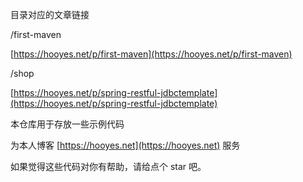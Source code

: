 
目录对应的文章链接

/first-maven 

[https://hooyes.net/p/first-maven](https://hooyes.net/p/first-maven)

/shop

[https://hooyes.net/p/spring-restful-jdbctemplate](https://hooyes.net/p/spring-restful-jdbctemplate)


本仓库用于存放一些示例代码

为本人博客 [https://hooyes.net](https://hooyes.net) 服务

如果觉得这些代码对你有帮助，请给点个 star 吧。